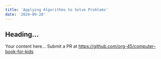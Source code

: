 ```yaml
---
title: 'Applying Algorithms to Solve Problems'
date: '2024-09-28'
---
```


## Heading...
Your content here...
Submit a PR at https://github.com/org-45/computer-book-for-kids

